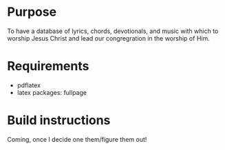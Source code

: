 Purpose
=======

To have a database of lyrics, chords, devotionals, and music with which to
worship Jesus Christ and lead our congregration in the worship of Him.


Requirements
============

*   pdflatex
*   latex packages: fullpage


Build instructions
==================

Coming, once I decide one them/figure them out!
